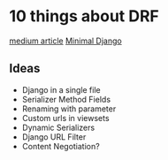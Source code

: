 # 10 things about DRF

[medium article](https://medium.com/profil-software-blog/10-things-you-need-to-know-to-effectively-use-django-rest-framework-7db7728910e0)
[Minimal Django](https://github.com/ma0c/tic-tac-toe-minimal-python/blob/master/server.py)


## Ideas
- Django in a single file
- Serializer Method Fields
- Renaming with parameter
- Custom urls in viewsets
- Dynamic Serializers
- Django URL Filter
- Content Negotiation?

